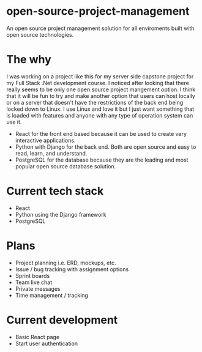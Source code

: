 # open-source-project-management
An open source project management solution for all enviroments built with open source technologies.

# The why
I was working on a project like this for my server side capstone project for my Full Stack .Net development course. I noticed after looking that there really seems to be only one open source project mangement option. I think that it will be fun to try and make another option that users can host locally or on a server that doesn't have the restrictions of the back end being locked down to Linux. I use Linux and love it but I just want something that is loaded with features and anyone with any type of operation system can use it. 

- React for the front end based because it can be used to create very interactive applications.
- Python with Django for the back end. Both are open source and easy to read, learn, and understand.
- PostgreSQL for the database because they are the leading and most popular open source database solution. 

# Current tech stack
- React
- Python using the Django framework
- PostgreSQL

# Plans
- Project planning i.e. ERD, mockups, etc.
- Issue / bug tracking with assignment options
- Sprint boards
- Team live chat
- Private messages
- Time management / tracking

# Current development
- Basic React page
- Start user authentication
